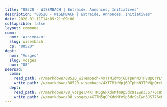 ```yaml
---
title: "88520 - WISEMBACH | Entraide, Annonces, Initiatives"
description: "88520 - WISEMBACH | Entraide, Annonces, Initiatives"
date: 2020-01-11T14:09:21+09:00
collapsible: false
layout: commune
comm:
  nom: "WISEMBACH"
  slug: wisembach
  cp: "88520"
dept:
  nom: "Vosges"
  slug: vosges
  num: "88"
peerpad:
  comm:
    read_path: /r/markdown/88520_wisembach/4XTTM1dWpj6DTpHnN3TPVQpQrrLtSgSC8rh2Ahn53ao2zRSVE
    write_path: /w/markdown/88520_wisembach/4XTTM1dWpj6DTpHnN3TPVQpQrrLtSgSC8rh2Ahn53ao2zRSVE-K3TgTnmDANWQfg9NBmfbBWbvfEHfRkkEAX6SijQXDy6vXMk33VL5KT9s8mNgW48N5nAyj2TL37H7TVwuRcSZj3z37czE2JexDwvGmF9WLczkRAUNoy9iPhhddNHVWSvgGYXCvcTJ
  dept:
    read_path: /r/markdown/88_vosges/4XTTM5gGPXdoMfm9p5dc9sEwn3JS776cHSw64JYpD4AKnKgyh
    write_path: /w/markdown/88_vosges/4XTTM5gGPXdoMfm9p5dc9sEwn3JS776cHSw64JYpD4AKnKgyh-K3TgUjEFywcTUHQwfrd2vcZqhoXLakdoQGFv4iriv1FKkvQkBsudnBxafkQDfPcxTDRHN5T6bYyganuvcakuKenYoB5mPLKqUBjNMwpn75GQVixUmzXGkneDufRSqDthC8iyXi1Z
---
```


